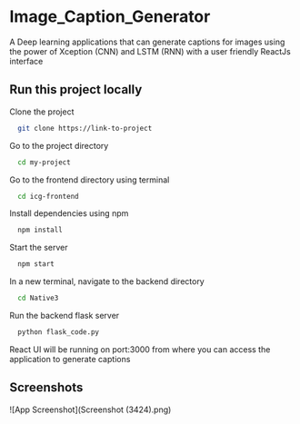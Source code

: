 # Image_Caption_Generator

A Deep learning applications that can generate captions for images using the power of Xception (CNN) and LSTM (RNN) with a user friendly ReactJs interface


## Run this project locally

Clone the project

```bash
  git clone https://link-to-project
```

Go to the project directory

```bash
  cd my-project
```
Go to the frontend directory using terminal

```bash
  cd icg-frontend
```
Install dependencies using npm

```bash
  npm install
```

Start the server

```bash
  npm start
```
In a new terminal, navigate to the backend directory 

```bash
  cd Native3
```
Run the backend flask server 

```bash
  python flask_code.py
```
React UI will be running on port:3000 from where you can access the application to generate captions


## Screenshots

![App Screenshot](Screenshot (3424).png)


